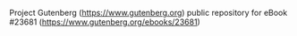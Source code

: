 Project Gutenberg (https://www.gutenberg.org) public repository for eBook #23681 (https://www.gutenberg.org/ebooks/23681)
